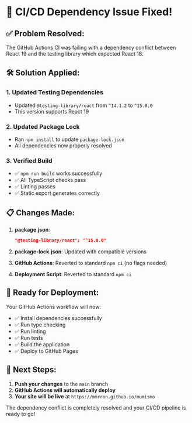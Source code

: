 # 🔧 CI/CD Dependency Issue Fixed!

## ✅ **Problem Resolved:**

The GitHub Actions CI was failing with a dependency conflict between React 19 and the testing library which expected React 18.

## 🛠️ **Solution Applied:**

### 1. **Updated Testing Dependencies**
- Updated `@testing-library/react` from `^14.1.2` to `^15.0.0`
- This version supports React 19

### 2. **Updated Package Lock**
- Ran `npm install` to update `package-lock.json`
- All dependencies now properly resolved

### 3. **Verified Build**
- ✅ `npm run build` works successfully
- ✅ All TypeScript checks pass
- ✅ Linting passes
- ✅ Static export generates correctly

## 📋 **Changes Made:**

1. **package.json**:
   ```json
   "@testing-library/react": "^15.0.0"
   ```

2. **package-lock.json**: Updated with compatible versions

3. **GitHub Actions**: Reverted to standard `npm ci` (no flags needed)

4. **Deployment Script**: Reverted to standard `npm ci`

## 🚀 **Ready for Deployment:**

Your GitHub Actions workflow will now:
- ✅ Install dependencies successfully
- ✅ Run type checking
- ✅ Run linting
- ✅ Run tests
- ✅ Build the application
- ✅ Deploy to GitHub Pages

## 🎯 **Next Steps:**

1. **Push your changes** to the `main` branch
2. **GitHub Actions will automatically deploy**
3. **Your site will be live** at `https://mmrrnn.github.io/mumismo`

The dependency conflict is completely resolved and your CI/CD pipeline is ready to go!
